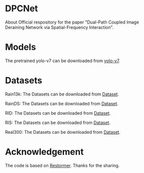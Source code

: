 # DPCNet
About Official respository for the paper "Dual-Path Coupled Image Deraining Network via Spatial-Frequency Interaction".

# Models
The pretrained yolo-v7 can be downloaded from [yolo-v7](https://github.com/WongKinYiu/yolov7).
# Datasets
Rain13k: The Datasets can be downloaded from [Dataset](https://github.com/kuijiang94/MSPFN?tab=readme-ov-file).

RainDS: The Datasets can be downloaded from [Dataset](https://github.com/Ephemeral182/UDR-S2Former_deraining).

RID: The Datasets can be downloaded from [Dataset](https://github.com/lsy17096535/Single-Image-Deraining).

RIS: The Datasets can be downloaded from [Dataset](https://github.com/lsy17096535/Single-Image-Deraining).

Real300: The Datasets can be downloaded from [Dataset](https://xueyangfu.github.io/projects/LPNet.html).

# Acknowledgement
The code is based on [Restormer](https://github.com/swz30/Restormer). Thanks for the sharing.
